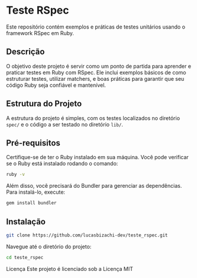 # Teste RSpec

Este repositório contém exemplos e práticas de testes unitários usando o framework RSpec em Ruby.

## Descrição

O objetivo deste projeto é servir como um ponto de partida para aprender e praticar testes em Ruby com RSpec. Ele inclui exemplos básicos de como estruturar testes, utilizar matchers, e boas práticas para garantir que seu código Ruby seja confiável e mantenível.

## Estrutura do Projeto

A estrutura do projeto é simples, com os testes localizados no diretório `spec/` e o código a ser testado no diretório `lib/`.


## Pré-requisitos

Certifique-se de ter o Ruby instalado em sua máquina. Você pode verificar se o Ruby está instalado rodando o comando:

```bash
ruby -v
```
Além disso, você precisará do Bundler para gerenciar as dependências. Para instalá-lo, execute:
```bash
gem install bundler
```

## Instalação
```bash
git clone https://github.com/lucasbizachi-dev/teste_rspec.git
```
Navegue até o diretório do projeto:
```bash
cd teste_rspec
```
Licença
Este projeto é licenciado sob a Licença MIT 
